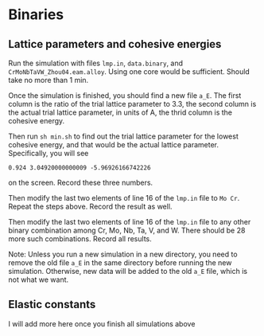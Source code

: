 # Binaries

## Lattice parameters and cohesive energies

Run the simulation with files `lmp.in`, `data.binary`, and `CrMoNbTaVW_Zhou04.eam.alloy`. Using one core would be sufficient. Should take no more than 1 min.

Once the simulation is finished, you should find a new file `a_E`. The first column is the ratio of the trial lattice parameter to 3.3, the second column is the actual trial lattice parameter, in units of A, the thrid column is the cohesive energy.

Then run `sh min.sh` to find out the trial lattice parameter for the lowest cohesive energy, and that would be the actual lattice parameter. Specifically, you will see

	0.924 3.04920000000009 -5.96926166742226

on the screen. Record these three numbers.

Then modify the last two elements of line 16 of the `lmp.in` file to `Mo Cr`. Repeat the steps above. Record the result as well.

Then modify the last two elements of line 16 of the `lmp.in` file to any other binary combination among Cr, Mo, Nb, Ta, V, and W. There should be 28 more such combinations. Record all results.

Note: Unless you run a new simulation in a new directory, you need to remove the old file `a_E` in the same directory before running the new simulation. Otherwise, new data will be added to the old `a_E` file, which is not what we want.

## Elastic constants

I will add more here once you finish all simulations above